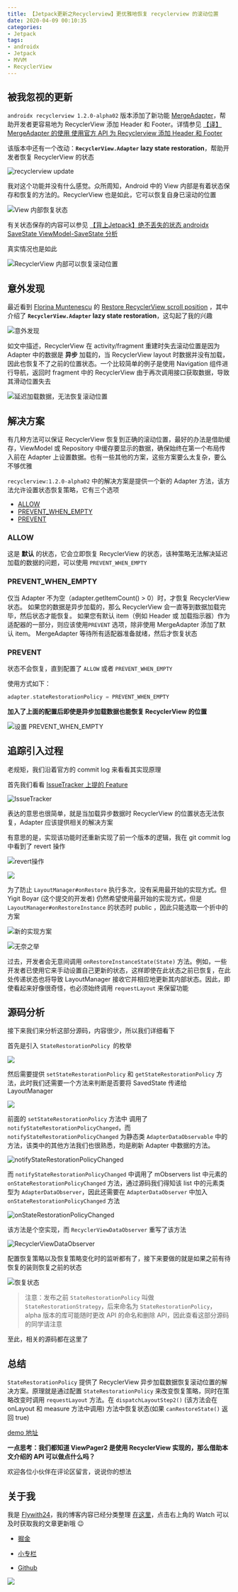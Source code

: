 ```yaml
---
title: 【Jetpack更新之Recyclerview】更优雅地恢复 recyclerview 的滚动位置
date: 2020-04-09 00:10:35
categories: 
- Jetpack
tags: 
- androidx
- Jetpack
- MVVM
- RecyclerView
---
```


## 被我忽视的更新

`androidx recyclerview 1.2.0-alpha02` 版本添加了新功能 [MergeAdapter](https://developer.android.com/reference/androidx/recyclerview/widget/MergeAdapter)，帮助开发者更容易地为 RecyclerView 添加 Header 和 Footer。详情参见 [【译】MergeAdapter 的使用 使用官方 API 为 Recyclerview 添加 Header 和 Footer](https://juejin.im/post/5e86ffea51882573ba207a19)

该版本中还有一个改动：**`RecyclerView.Adapter` lazy state restoration**，帮助开发者恢复 RecyclerView 的状态

![recyclerview update](https://gitee.com/flywith24/Album/raw/master/img/20200512105548.png)



我对这个功能并没有什么感觉。众所周知，Android 中的 View 内部是有着状态保存和恢复的方法的。RecyclerView 也是如此，它可以恢复自身已滚动的位置

![View 内部恢复状态](https://gitee.com/flywith24/Album/raw/master/img/20200512110411.png)

有关状态保存的内容可以参见 [【背上Jetpack】绝不丢失的状态 androidx SaveState ViewModel-SaveState 分析](https://juejin.im/post/5e738d12518825495d69cfb9)



真实情况也是如此

![RecyclerView 内部可以恢复滚动位置](https://gitee.com/flywith24/Album/raw/master/img/20200512111315.gif)



## 意外发现

最近看到 [Florina Muntenescu](https://medium.com/@florina.muntenescu?source=post_page-----a8fbdc9a9334----------------------) 的 [Restore RecyclerView scroll position](https://medium.com/androiddevelopers/restore-recyclerview-scroll-position-a8fbdc9a9334) ，其中介绍了 **`RecyclerView.Adapter` lazy state restoration**，这勾起了我的兴趣

![意外发现](https://gitee.com/flywith24/Album/raw/master/img/20200512111720.png)

如文中描述，RecyclerView 在 activity/fragment 重建时失去滚动位置是因为 Adapter 中的数据是 **异步** 加载的，当 RecyclerView layout 时数据并没有加载，因此也恢复不了之前的位置状态。一个比较简单的例子是使用 Navigation 组件进行导航，返回时 fragment 中的 RecyclerView 由于再次调用接口获取数据，导致其滑动位置失去

![延迟加载数据，无法恢复滚动位置](https://gitee.com/flywith24/Album/raw/master/img/20200512113141.gif)



## 解决方案

有几种方法可以保证 RecyclerView 恢复到正确的滚动位置，最好的办法是借助缓存，ViewModel 或 Repository 中缓存要显示的数据，确保始终在第一个布局传入前在 Adapter 上设置数据。也有一些其他的方案，这些方案要么太复杂，要么不够优雅



`recyclerview:1.2.0-alpha02` 中的解决方案是提供一个新的 Adapter 方法，该方法允许设置状态恢复策略，它有三个选项

- [ALLOW](https://developer.android.com/reference/androidx/recyclerview/widget/RecyclerView.Adapter.StateRestorationPolicy#ALLOW)
- [PREVENT_WHEN_EMPTY](https://developer.android.com/reference/androidx/recyclerview/widget/RecyclerView.Adapter.StateRestorationPolicy#PREVENT_WHEN_EMPTY)
- [PREVENT](https://developer.android.com/reference/androidx/recyclerview/widget/RecyclerView.Adapter.StateRestorationPolicy#PREVENT)



### ALLOW

这是 **默认** 的状态，它会立即恢复 RecyclerView 的状态，该种策略无法解决延迟加载的数据的问题，可以使用 `PREVENT_WHEN_EMPTY`



### PREVENT_WHEN_EMPTY

仅当 Adapter 不为空（adapter.getItemCount() > 0）时，才恢复 RecyclerView 状态。 如果您的数据是异步加载的，那么 RecyclerView 会一直等到数据加载完毕，然后状态才能恢复。 如果您有默认 item（例如 Header 或 加载指示器）作为适配器的一部分，则应该使用`PREVENT` 选项，除非使用 MergeAdapter 添加了默认 item。 MergeAdapter 等待所有适配器准备就绪，然后才恢复状态



### PREVENT

状态不会恢复，直到配置了 `ALLOW` 或者 `PREVENT_WHEN_EMPTY`



使用方式如下：

```  kotlin
adapter.stateRestorationPolicy = PREVENT_WHEN_EMPTY
```



**加入了上面的配置后即使是异步加载数据也能恢复 RecyclerView 的位置**



![设置 PREVENT_WHEN_EMPTY](https://gitee.com/flywith24/Album/raw/master/img/20200512114332.gif)



## 追踪引入过程

老规矩，我们沿着官方的 commit log 来看看其实现原理

首先我们看看 [IssueTracker 上提的 Feature](https://issuetracker.google.com/issues/146365793)

![IssueTracker](https://gitee.com/flywith24/Album/raw/master/img/20200512115048.png)

表达的意思也很简单，就是当加载异步数据时 RecyclerView 的位置状态无法恢复，Adapter 应该提供相关的解决方案



有意思的是，实现该功能时还重新实现了前一个版本的逻辑，我在 git commit log 中看到了 revert 操作

![revert操作](https://gitee.com/flywith24/Album/raw/master/img/20200512140140.png)

![](https://gitee.com/flywith24/Album/raw/master/img/20200512120004.png)



为了防止 `LayoutManager#onRestore` 执行多次，没有采用最开始的实现方式。但 Yigit Boyar (这个提交的开发者) 仍然希望使用最开始的实现方式，但是  `LayoutManager#onRestoreInstance` 的状态时 public ，因此只能选取一个折中的方案



![新的实现方案](https://gitee.com/flywith24/Album/raw/master/img/20200512141210.png)

![无奈之举](https://gitee.com/flywith24/Album/raw/master/img/20200512141445.png)



过去，开发者会无意间调用 `onRestoreInstanceState(State)` 方法。例如，一些开发者已使用它来手动设置自己更新的状态，这样即使在此状态之前已恢复，在此处传递状态也将导致 LayoutManager 接收它并相应地更新其内部状态。因此，即使看起来好像很奇怪，也必须始终调用 `requestLayout` 来保留功能



## 源码分析

接下来我们来分析这部分源码，内容很少，所以我们详细看下

首先是引入 `StateRestorationPolicy `的枚举

![](https://gitee.com/flywith24/Album/raw/master/img/20200512143600.png)

然后需要提供 `setStateRestorationPolicy` 和 `getStateRestorationPolicy` 方法，此时我们还需要一个方法来判断是否要将 SavedState 传递给 LayoutManager

![](https://gitee.com/flywith24/Album/raw/master/img/20200512143459.png)



前面的 `setStateRestorationPolicy` 方法中 调用了 `notifyStateRestorationPolicyChanged`，而 `notifyStateRestorationPolicyChanged` 为静态类 `AdapterDataObservable` 中的方法，该类中的其他方法我们也很熟悉，均是刷新 Adapter 中数据的方法。

![notifyStateRestorationPolicyChanged](https://gitee.com/flywith24/Album/raw/master/img/20200512143858.png)



而 `notifyStateRestorationPolicyChanged` 中调用了 mObservers list 中元素的 `onStateRestorationPolicyChanged` 方法，通过源码我们得知该 list 中的元素类型为 `AdapterDataObserver`，因此还需要在 `AdapterDataObserver` 中加入 `onStateRestorationPolicyChanged` 方法

![onStateRestorationPolicyChanged ](https://gitee.com/flywith24/Album/raw/master/img/20200512144501.png)



该方法是个空实现，而 `RecyclerViewDataObserver` 重写了该方法

![RecyclerViewDataObserver ](https://gitee.com/flywith24/Album/raw/master/img/20200512144716.png)



配置恢复策略以及恢复策略变化时的监听都有了，接下来要做的就是如果之前有待恢复的装则恢复之前的状态

![恢复状态](https://gitee.com/flywith24/Album/raw/master/img/20200512145152.png)

> 注意：发布之前 `StateRestorationPolicy` 叫做 `StateRestorationStrategy`，后来命名为 `StateRestorationPolicy`，alpha 版本的库可能随时更改 API 的命名和删除 API，因此查看这部分源码的同学请注意



至此，相关的源码都在这里了



## 总结

`StateRestorationPolicy` 提供了 RecyclerView 异步加载数据恢复滚动位置的解决方案。原理就是通过配置 `StateRestorationPolicy` 来改变恢复策略，同时在策略改变时调用 `requestLayout` 方法。在 `dispatchLayoutStep2()` (该方法会在 onLayout 和 measure 方法中调用) 方法中恢复状态(如果 `canRestoreState()` 返回 true)


[demo 地址](https://github.com/Flywith24/Flywith24-Jetpack-Demo/tree/master/demo_recyclerview_scroll)


**一点思考：我们都知道 ViewPager2 是使用 RecyclerView 实现的，那么借助本文介绍的 API 可以做点什么吗？**

欢迎各位小伙伴在评论区留言，说说你的想法

## 关于我

我是 [Flywith24](https://flywith24.gitee.io/)，我的博客内容已经分类整理 [在这里](https://github.com/Flywith24/BlogList)，点击右上角的 Watch 可以及时获取我的文章更新哦 😉



- [掘金](https://juejin.im/user/57c7f6870a2b58006b1cfd6c)

- [小专栏](https://xiaozhuanlan.com/detail)

- [Github](https://github.com/Flywith24)

  

![](https://gitee.com/flywith24/Album/raw/master/img/20200508153754.jpg)


